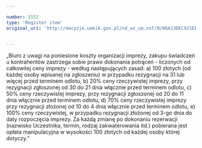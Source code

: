 ```yaml
---

number: 1552
type: 'Register item'
original_uri: 'http://decyzje.uokik.gov.pl/nd_wz_um.nsf/0/06A13DEC921EEDDDC125755500490EA3?OpenDocument'


---
```


„Biuro z uwagi na poniesione koszty organizacji imprezy, zakupu świadczeń u kontrahentów zastrzega sobie prawo dokonania potrąceń - liczonych od całkowitej ceny imprezy - według następujących zasad: a) 100 złotych (od każdej osoby wpisanej na zgłoszeniu) w przypadku rezygnacji na 31 lub więcej przed terminem odlotu, b) 20% ceny rzeczywistej imprezy, przy rezygnacji zgłoszonej od 30 do 21 dnia włącznie przed terminem odlotu, c) 50% ceny rzeczywistej imprezy, przy rezygnacji zgłoszonej od 20 do 11 dnia włącznie przed terminem odlotu, d) 70% ceny rzeczywistej imprezy przy rezygnacji złożonej od 10 do 4 dnia włącznie przed terminem odlotu, e) 100% ceny rzeczywistej, w przypadku rezygnacji złożonej od 3-go dnia do daty rozpoczęcia imprezy. Za każdą zmianę po dokonaniu rezerwacji (nazwisko Uczestnika, termin, rodzaj zakwaterowania itd.) pobierana jest opłata manipulacyjna w wysokości 100 złotych od każdej osoby której dotyczy.”
